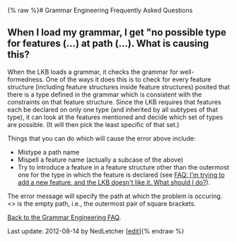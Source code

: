 {% raw %}# Grammar Engineering Frequently Asked Questions

## When I load my grammar, I get "no possible type for features (...) at path (...). What is causing this?

When the LKB loads a grammar, it checks the grammar for well-formedness.
One of the ways it does this is to check for every feature structure
(including feature structures inside feature structures) posited that
there is a type defined in the grammar which is consistent with the
constraints on that feature structure. Since the LKB requires that
features each be declared on only one type (and inherited by all
subtypes of that type), it can look at the features mentioned and decide
which set of types are possible. (It will then pick the least specific
of that set.)

Things that you can do which will cause the error above include:

- Mistype a path name
- Mispell a feature name (actually a subcase of the above)
- Try to introduce a feature in a feature structure other than the
outermost one for the type in which the feature is declared (see
[FAQ: I'm trying to add a new feature, and the LKB doesn't like it.
What should I do?]()).

The error message will specify the path at which the problem is
occuring. &lt;&gt; is the empty path, i.e., the outermost pair of square
brackets.

[Back to the Grammar Engineering FAQ](/GrammarEngineeringFaq).

Last update: 2012-08-14 by NedLetcher [[edit](https://github.com/delph-in/docs/wiki/GeFaqNoPossibleType/_edit)]{% endraw %}